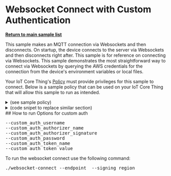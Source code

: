 # Websocket Connect with Custom Authentication

[**Return to main sample list**](../../README.md)

This sample makes an MQTT connection via Websockets and then disconnects. On startup, the device connects to the server via Websockets and then disconnects right after. This sample is for reference on connecting via Websockets. This sample demonstrates the most straightforward way to connect via Websockets by querying the AWS credentials for the connection from the device's environment variables or local files.

Your IoT Core Thing's [Policy](https://docs.aws.amazon.com/iot/latest/developerguide/iot-policies.html) must provide privileges for this sample to connect. Below is a sample policy that can be used on your IoT Core Thing that will allow this sample to run as intended.

<details>
<summary>(see sample policy)</summary>
<pre>
{
  "Version": "2012-10-17",
  "Statement": [
    {
      "Effect": "Allow",
      "Action": [
        "iot:Connect"
      ],
      "Resource": [
        "arn:aws:iot:<b>region</b>:<b>account</b>:client/test-*"
      ]
    }
  ]
}
</pre>



Replace with the following with the data from your AWS account:
* `<region>`: The AWS IoT Core region where you created your AWS IoT Core thing you wish to use with this sample. For example `us-east-1`.
* `<account>`: Your AWS IoT Core account ID. This is the set of numbers in the top right next to your AWS account name when using the AWS IoT Core website.

Note that in a real application, you may want to avoid the use of wildcards in your ClientID or use them selectively. Please follow best practices when working with AWS on production applications using the SDK. Also, for the purposes of this sample, please make sure your policy allows a client ID of `test-*` to connect or use `--client_id <client ID here>` to send the client ID your policy supports.

For this sample, using Websockets will attempt to fetch the AWS credentials to authorize the connection from your environment variables or local files. See the [authorizing direct AWS](https://docs.aws.amazon.com/iot/latest/developerguide/authorizing-direct-aws.html) page for documentation on how to get the AWS credentials, which then you can set to the `AWS_ACCESS_KEY_ID`, `AWS_SECRET_ACCESS_KEY`, and `AWS_SESSION_TOKEN` environment variables.

</details>

<details>
<summary> (code snipet to replace similar section)</summary>
<pre>
Utils::cmdData cmdData = Utils::parseSampleInputCustomAuthorizerConnect(argc, argv, &apiHandle);

// Create the MQTT builder and populate it with data from cmdData.
Aws::Iot::MqttClient client;

Aws::Crt::Auth::CredentialsProviderChainDefaultConfig defaultConfig;

std::shared_ptr<Aws::Crt::Auth::ICredentialsProvider> provider =
    Aws::Crt::Auth::CredentialsProvider::CreateCredentialsProviderChainDefault(defaultConfig);

Aws::Iot::WebsocketConfig websocketConfig((cmdData.input_signingRegion), provider);

auto clientConfigBuilder = Aws::Iot::MqttClientConnectionConfigBuilder(websocketConfig);

clientConfigBuilder.WithEndpoint((cmdData.input_endpoint));

clientConfigBuilder.WithCustomAuthorizer(
    (cmdData.input_customAuthUsername),
    (cmdData.input_customAuthorizerName),
    (cmdData.input_customAuthorizerSignature),
    (cmdData.input_customAuthPassword),
    (cmdData.input_customTokenKeyName),
    (cmdData.input_customTokenValue));
<pre>
</details>

## How to run
Options for custom auth
<pre>
--custom_auth_username <str>
--custom_auth_authorizer_name <str>
--custom_auth_authorizer_signature <str>
--custom_auth_password <str>
--custom_auth_token_name <str>
--custom_auth_token_value <str>
</pre>

To run the websocket connect use the following command:

<pre>
./websocket-connect --endpoint <endpoint> --signing_region <signing region>
</pre>
